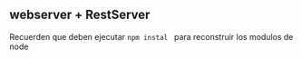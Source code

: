 ## webserver + RestServer

Recuerden que deben ejecutar ```npm instal ``` para reconstruir los modulos de node
